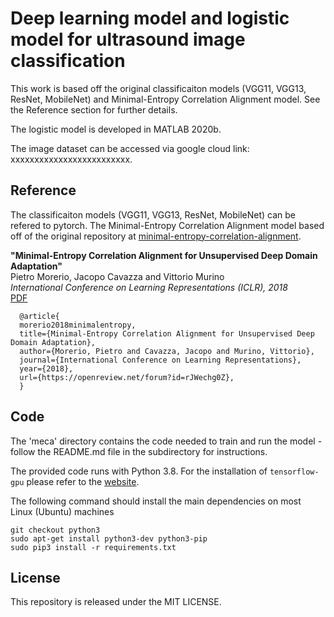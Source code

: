 # Deep learning model and logistic model for ultrasound image classification

This work is based off the original classificaiton models (VGG11, VGG13, ResNet, MobileNet) and Minimal-Entropy Correlation Alignment model. See the Reference
section for further details.

The logistic model is developed in MATLAB 2020b.

The image dataset can be accessed via google cloud link: xxxxxxxxxxxxxxxxxxxxxxxxx.

## Reference
The classificaiton models (VGG11, VGG13, ResNet, MobileNet) can be refered to pytorch.
The Minimal-Entropy Correlation Alignment model based off of the original repository at
[minimal-entropy-correlation-alignment](https://github.com/pmorerio/minimal-entropy-correlation-alignment).

**"Minimal-Entropy Correlation Alignment for Unsupervised Deep Domain Adaptation"**  
Pietro Morerio, Jacopo Cavazza and Vittorio Murino  
*International Conference on Learning Representations (ICLR), 2018*  
[PDF](https://openreview.net/forum?id=rJWechg0Z)

      @article{
      morerio2018minimalentropy,
      title={Minimal-Entropy Correlation Alignment for Unsupervised Deep Domain Adaptation},
      author={Morerio, Pietro and Cavazza, Jacopo and Murino, Vittorio},
      journal={International Conference on Learning Representations},
      year={2018},
      url={https://openreview.net/forum?id=rJWechg0Z},
      }

## Code
The 'meca' directory contains the code needed to train and run the model - follow the README.md file in the subdirectory for instructions.

The provided code runs with Python 3.8. For the installation of ``tensorflow-gpu`` please refer to the [website](http://www.tensorflow.org/install/).

The following command should install the main dependencies on most Linux (Ubuntu) machines

```
git checkout python3
sudo apt-get install python3-dev python3-pip
sudo pip3 install -r requirements.txt
```

## License
This repository is released under the MIT LICENSE.
